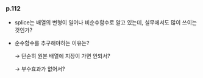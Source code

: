 ### p.112

- splice는 배열의 변형이 일어나 비순수함수로 알고 있는데, 실무에서도 많이 쓰이는 것인가?
- 순수함수를 추구해야하는 이유는?

  → 단순히 원본 배열에 지장이 가면 안되서?

  → 부수효과가 없어서?
